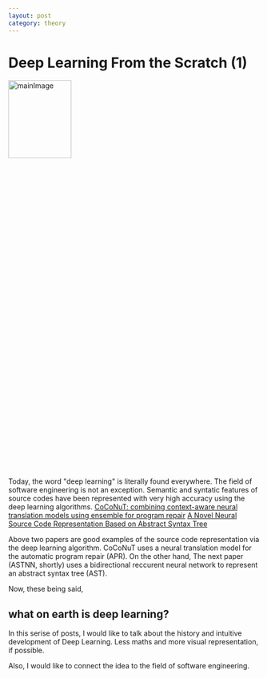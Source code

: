 ```yaml
---
layout: post
category: theory
---
```


# Deep Learning From the Scratch (1)

<img src="{{site.url}}/assets/images/DL.jpeg" width="50%" height="20%" alt="mainImage">

Today, the word "deep learning" is literally found everywhere. The field of software engineering is not an exception. Semantic and syntatic features of source codes have been represented with very high accuracy using the deep learning algorithms.
[CoCoNuT: combining context-aware neural translation models using ensemble for program repair](https://dl.acm.org/doi/abs/10.1145/3395363.3397369)
[A Novel Neural Source Code Representation Based on Abstract Syntax Tree](https://ieeexplore.ieee.org/abstract/document/8812062)

Above two papers are good examples of the source code representation via the deep learning algorithm. CoCoNuT uses a neural translation model for the automatic program repair (APR). On the other hand, The next paper (ASTNN, shortly) uses a bidirectional reccurent neural network to represent an abstract syntax tree (AST).

Now, these being said, 
## what on earth is deep learning?

In this serise of posts, I would like to talk about the history and intuitive development of Deep Learning. Less maths and more visual representation, if possible.

Also, I would like to connect the idea to the field of software engineering.